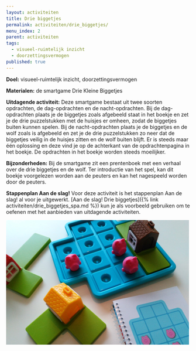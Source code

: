 ```yaml
---
layout: activiteiten
title: Drie biggetjes
permalink: activiteiten/drie_biggetjes/
menu_index: 2
parent: activiteiten
tags:
  - visueel-ruimtelijk inzicht
  - doorzettingsvermogen
published: true
---
```



**Doel:** visueel-ruimtelijk inzicht, doorzettingsvermogen

<p style="margin-top: 10px;"/>

**Materialen:** de smartgame Drie Kleine Biggetjes

<p style="margin-top: 10px;"/>

**Uitdagende activiteit:** Deze smartgame bestaat uit twee soorten opdrachten, de dag-opdrachten en de nacht-opdrachten. Bij de dag-opdrachten plaats je de biggetjes zoals afgebeeld staat in het boekje en zet je de drie puzzelstukken met de huisjes er omheen, zodat de biggetjes buiten kunnen spelen. Bij de nacht-opdrachten plaats je de biggetjes en de wolf zoals is afgebeeld en zet je de drie puzzelstukken zo neer dat de biggetjes veilig in de huisjes zitten en de wolf buiten blijft. Er is steeds maar één oplossing en deze vind je op de achterkant van de opdrachtenpagina in het boekje. De opdrachten in het boekje worden steeds moeilijker.

<p style="margin-top: 10px;"/>


**Bijzonderheden:** Bij de smartgame zit een prentenboek met een verhaal over de drie biggetjes en de wolf. Ter introductie van het spel, kan dit boekje voorgelezen worden aan de peuters en kan het nagespeeld worden door de peuters.

<p style="margin-top: 10px;"/>

**Stappenplan Aan de slag!** Voor deze activiteit is het stappenplan Aan de slag! al voor je uitgewerkt. [Aan de slag! Drie biggetjes]({% link activiteiten/drie_biggetjes_spa.md %}) kun je als voorbeeld gebruiken om te oefenen met het aanbieden van uitdagende activiteiten.

<p style="margin-top: 10px;"/>

<img src="/images/activiteiten/drie_biggetjes.jpg" class="left-aligned"/>
